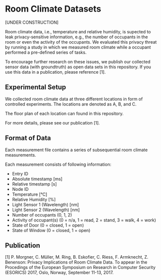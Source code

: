 # Room Climate Datasets

[UNDER CONSTRUCTION]

Room climate data, i.e., temperature and relative humidity, is supected to leak privacy-sensitive information, e.g., the number of occupants in the room or even the activity of the occupants. We evaluated this privacy threat by running a study in which we measured room climate while a occupant performed a pre-defined series of tasks.

To encourage further research on these issues, we publish our collected sensor data (with groundtruth) as open data sets in this repository. If you use this data in a publication, please reference [1].

## Experimental Setup

We collected room climate data at three different locations in form of controlled experiments. The locations are denoted as A, B, and C. 

The floor plan of each location can found in this repository.

For more details, please see our publication [1].

## Format of Data

Each measurement file contains a series of subsequential room climate measurements. 

Each measurement consists of following information:

* Entry ID
* Absolute timestamp [ms]
* Relative timestamp [s]
* Node ID
* Temperature [°C]
* Relative Humidity [%]
* Light Sensor 1 (Wavelength) [nm]
* Light Sensor 2 (Wavelength) [nm]
* Number of occupants (0, 1, 2)
* Activity of occupant(s) (0 = n/a, 1 = read, 2 = stand, 3 = walk, 4 = work)
* State of Door (0 = closed, 1 = open)
* State of Window (0 = closed, 1 = open)

## Publication

[1] P. Morgner, C. Müller, M. Ring, B. Eskofier, C. Riess, F. Armknecht, Z. Benenson: Privacy Implications of Room Climate Data. To appear in the Procedings of the European Symposium on Research in Computer Security (ESORICS) 2017, Oslo, Norway, September 11-13, 2017. 
